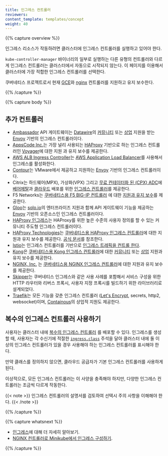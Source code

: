 ```yaml
---
title: 인그레스 컨트롤러
reviewers:
content_template: templates/concept
weight: 40
---
```


{{% capture overview %}}

인그레스 리소스가 작동하려면 클러스터에 인그레스 컨트롤러를 실행하고 있어야 한다.

`kube-controller-manager` 바이너리의 일부로 실행하는 다른 유형의 컨트롤러와 다르게 인그레스 컨트롤러는
클러스터에서 자동으로 시작되지 않는다. 이 페이지를 이용해서 클러스터에
가장 적합한 인그레스 컨트롤러를 선택한다.

쿠버네티스 프로젝트로서 현재 [GCE](https://git.k8s.io/ingress-gce/README.md)와
  [nginx](https://git.k8s.io/ingress-nginx/README.md) 컨트롤러를 지원하고 유지 보수한다.

{{% /capture %}}

{{% capture body %}}

## 추가 컨트롤러

* [Ambassador](https://www.getambassador.io/) API 게이트웨이는 [Datawire](https://www.datawire.io/)의
  [커뮤니티](https://www.getambassador.io/docs) 또는
  [상업](https://www.getambassador.io/pro/) 지원을 받는 [Envoy](https://www.envoyproxy.io) 기반의 인그레스 컨트롤러이다.
* [AppsCode Inc.](https://appscode.com)는 가장 널리 사용되는 [HAProxy](http://www.haproxy.org/) 기반으로 하는 인그레스 컨트롤러인 [Voyager](https://appscode.com/products/voyager)에 대한 지원 과 유지 보수를 제공한다.
* [AWS ALB Ingress Controller](https://github.com/kubernetes-sigs/aws-alb-ingress-controller)는 [AWS Application Load Balancer](https://aws.amazon.com/elasticloadbalancing/)를 사용해서 인그레스를 활성화한다.
* [Contour](https://projectcontour.io/)는 VMware에서 제공하고 지원하는 [Envoy](https://www.envoyproxy.io/)
  기반의 인그레스 컨트롤러이다.
* Citrix는 하드웨어(MPX), 가상화(VPX) 그리고 [무료 컨테이터화 된 (CPX) ADC](https://www.citrix.com/products/citrix-adc/cpx-express.html)에 [베어메탈](https://github.com/citrix/citrix-k8s-ingress-controller/tree/master/deployment/baremetal)과 [클라우드](https://github.com/citrix/citrix-k8s-ingress-controller/tree/master/deployment) 배포를 위한 [인그레스 컨트롤러](https://github.com/citrix/citrix-k8s-ingress-controller)를 제공한다.
* F5 Networks는 [쿠버네티스용 F5 BIG-IP 컨트롤러](http://clouddocs.f5.com/products/connectors/k8s-bigip-ctlr/latest)
  에 대한 [지원과 유지 보수](https://support.f5.com/csp/article/K86859508)를 제공한다.
* [Gloo](https://gloo.solo.io)는 [solo.io](https://www.solo.io)의 엔터프라이즈 지원과 함께 API 게이트웨이 기능을 제공하는 [Envoy](https://www.envoyproxy.io) 기반의 오픈소스인 인그레스 컨트롤러이다.
* [HAProxy 인그레스](https://haproxy-ingress.github.io)는 HAProxy를 위한 높은 수준의 사용자 정의를 할 수 있는 커뮤니티 주도형 인그레스 컨트롤러이다.
* [HAProxy Technologies](https://www.haproxy.com/)는 [쿠버네티스용 HAProxy 인그레스 컨트롤러](https://github.com/haproxytech/kubernetes-ingress)에 대한 지원과 유지 보수를 제공한다. [공식 문서](https://www.haproxy.com/documentation/hapee/1-9r1/traffic-management/kubernetes-ingress-controller/)를 참조한다.
* [Istio](https://istio.io/)는 인그레스 컨트롤러를 기반으로
  [인그레스 트레픽을 컨트롤 한다](https://istio.io/docs/tasks/traffic-management/ingress/).
* [Kong](https://konghq.com/)은 [쿠버네티스용 Kong 인그레스 컨트롤러](https://github.com/Kong/kubernetes-ingress-controller)에 대한
  [커뮤니티](https://discuss.konghq.com/c/kubernetes) 또는 
  [상업](https://konghq.com/kong-enterprise/) 지원과 유지 보수를 제공한다.
* [NGINX, Inc.](https://www.nginx.com/) 는
  [쿠버네티스용 NGINX 인그레스 컨트롤러](https://www.nginx.com/products/nginx/kubernetes-ingress-controller)에 대한 지원과 유지 보수를 제공한다.
* [Skipper](https://opensource.zalando.com/skipper/kubernetes/ingress-controller/)는 쿠버네티스 인그레스와 같은 사용 사례를 포함해서 서비스 구성을 위한 HTTP 라우터와 리버스 프록시, 사용자 지정 프록시를 빌드하기 위한 라이브러리로 설계되었다.
* [Traefik](https://github.com/containous/traefik)는 모든 기능을 갖춘 인그레스 컨트롤러
  ([Let's Encrypt](https://letsencrypt.org), secrets, http2, websocket)이며, [Containous](https://containo.us/services)의
  상업적 지원도 제공한다.

## 복수의 인그레스 컨트롤러 사용하기

사용자는 클러스터 내에 [복수의 인그레스 컨트롤러](https://git.k8s.io/ingress-nginx/docs/user-guide/multiple-ingress.md#multiple-ingress-controllers)
를 배포할 수 있다. 인그레스를 생성할 때, 사용자는 각 수신기에 적절한
[`ingress.class`](https://git.k8s.io/ingress-gce/docs/faq/README.md#how-do-i-run-multiple-ingress-controllers-in-the-same-cluster)
주석을 달아 클러스터 내에 둘 이상의 인그레스 컨트롤러가 있을 경우 사용해야 하는 인그레스 컨트롤러를 표시해야 한다.

만약 클래스를 정의하지 않으면, 클라우드 공급자가 기본 인그레스 컨트롤러를 사용하게 된다.

이상적으로, 모든 인그레스 컨트롤러는 이 사양을 충족해야 하지만, 다양한 인그레스
컨트롤러는 조금씩 다르게 작동한다.

{{< note >}}
인그레스 컨트롤러의 설명서를 검토하여 선택시 주의 사항을 이해해야 한다.
{{< /note >}}

{{% /capture %}}

{{% capture whatsnext %}}

* [인그레스](/docs/concepts/services-networking/ingress/)에 대해 더 자세히 알아보기.
* [NGINX 컨트롤러로 Minikube에서 인그레스 구성하기](/docs/tasks/access-application-cluster/ingress-minikube).

{{% /capture %}}
